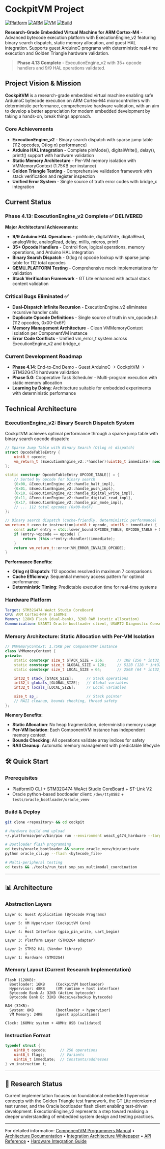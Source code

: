 # CockpitVM Project

[![Platform](https://img.shields.io/badge/Platform-STM32G474-blue.svg)]() [![ARM](https://img.shields.io/badge/ARM-Cortex--M4-green.svg)]() [![VM](https://img.shields.io/badge/VM-Stack--Based-red.svg)]() [![Build](https://img.shields.io/badge/Build-PlatformIO-purple.svg)]()

**Research-Grade Embedded Virtual Machine for ARM Cortex-M4** - Advanced bytecode execution platform with ExecutionEngine_v2 featuring binary search dispatch, static memory allocation, and guest HAL integration. Supports guest ArduinoC programs with deterministic real-time execution and Golden Triangle hardware validation.

> **Phase 4.13 Complete** - ExecutionEngine_v2 with 35+ opcode handlers and 9/9 HAL operations validated.

## Project Vision & Mission

**CockpitVM** is a research-grade embedded virtual machine enabling safe ArduinoC bytecode execution on ARM Cortex-M4 microcontrollers with deterministic performance, comprehensive hardware validation, with an aim to develop a better appreciation for modern embedded development by taking a hands-on, break things approach.

### **Core Achievements**
- **ExecutionEngine_v2** - Binary search dispatch with sparse jump table (112 opcodes, O(log n) performance)
- **Arduino HAL Integration** - Complete pinMode(), digitalWrite(), delay(), printf() support with hardware validation
- **Static Memory Architecture** - Per-VM memory isolation with VMMemoryContext (1.75KB per instance)
- **Golden Triangle Testing** - Comprehensive validation framework with stack verification and register inspection
- **Unified Error System** - Single source of truth error codes with bridge_c integration

## Current Status

### **Phase 4.13: ExecutionEngine_v2 Complete** ✅ **DELIVERED**

**Major Architectural Achievements:**
- **9/9 Arduino HAL Operations** - pinMode, digitalWrite, digitalRead, analogWrite, analogRead, delay, millis, micros, printf
- **35+ Opcode Handlers** - Control flow, logical operations, memory operations, and Arduino HAL integration
- **Binary Search Dispatch** - O(log n) opcode lookup with sparse jump table for 112 total opcodes
- **QEMU_PLATFORM Testing** - Comprehensive mock implementations for validation
- **Stack Verification Framework** - GT Lite enhanced with actual stack content validation

### **Critical Bugs Eliminated** ✅
- **Dual-Dispatch Infinite Recursion** - ExecutionEngine_v2 eliminates recursive handler calls
- **Duplicate Opcode Definitions** - Single source of truth in vm_opcodes.h (112 opcodes, 0x00-0x6F)
- **Memory Management Architecture** - Clean VMMemoryContext isolation per ComponentVM instance
- **Error Code Conflicts** - Unified vm_error_t system across ExecutionEngine_v2 and bridge_c

### **Current Development Roadmap**
- **Phase 4.14**: End-to-End Demo - Guest ArduinoC → CockpitVM → STM32G474 hardware validation
- **Phase 5.0**: Cooperative Task Scheduler - Multi-program execution with static memory allocation
- **Learning by Doing**: Architecture suitable for embedded experiments with deterministic performance

## Technical Architecture

### **ExecutionEngine_v2: Binary Search Dispatch System**

CockpitVM achieves optimal performance through a sparse jump table with binary search opcode dispatch:

```cpp
// Sparse Jump Table with Binary Search (O(log n) dispatch)
struct OpcodeTableEntry {
    uint8_t opcode;
    vm_return_t (ExecutionEngine_v2::*handler)(uint16_t immediate) noexcept;
};

static constexpr OpcodeTableEntry OPCODE_TABLE[] = {
    // Sorted by opcode for binary search
    {0x00, &ExecutionEngine_v2::handle_halt_impl},
    {0x01, &ExecutionEngine_v2::handle_push_impl},
    {0x10, &ExecutionEngine_v2::handle_digital_write_impl},
    {0x11, &ExecutionEngine_v2::handle_digital_read_impl},
    {0x17, &ExecutionEngine_v2::handle_pin_mode_impl},
    // ... 112 total opcodes (0x00-0x6F)
};

// Binary search dispatch (cache-friendly, deterministic performance)
vm_return_t execute_instruction(uint8_t opcode, uint16_t immediate) {
    const auto* entry = std::lower_bound(OPCODE_TABLE, OPCODE_TABLE + SIZE, opcode);
    if (entry->opcode == opcode) {
        return (this->*entry->handler)(immediate);
    }
    return vm_return_t::error(VM_ERROR_INVALID_OPCODE);
}
```

**Performance Benefits:**
- **O(log n) Dispatch**: 112 opcodes resolved in maximum 7 comparisons
- **Cache Efficiency**: Sequential memory access pattern for optimal performance
- **Deterministic Timing**: Predictable execution time for real-time systems

### **Hardware Platform**
```yaml
Target: STM32G474 WeAct Studio CoreBoard  
CPU: ARM Cortex-M4F @ 168MHz
Memory: 128KB Flash (dual-bank), 32KB RAM (static allocation)
Communication: USART1 Oracle bootloader client, USART2 Diagnostic Console
```

### **Memory Architecture: Static Allocation with Per-VM Isolation**

```cpp
// VMMemoryContext: 1.75KB per ComponentVM instance
class VMMemoryContext {
private:
    static constexpr size_t STACK_SIZE = 256;      // 1KB (256 * int32_t)
    static constexpr size_t GLOBAL_SIZE = 128;     // 512B (128 * int32_t)
    static constexpr size_t LOCAL_SIZE = 64;       // 256B (64 * int32_t)

    int32_t stack_[STACK_SIZE];      // Stack operations
    int32_t globals_[GLOBAL_SIZE];   // Global variables
    int32_t locals_[LOCAL_SIZE];     // Local variables

    size_t sp_;                      // Stack pointer
    // RAII cleanup, bounds checking, thread safety
};
```

**Memory Benefits:**
- **Static Allocation**: No heap fragmentation, deterministic memory usage
- **Per-VM Isolation**: Each ComponentVM instance has independent memory context
- **Bounds Checking**: All operations validate array indices for safety
- **RAII Cleanup**: Automatic memory management with predictable lifecycle

## 🛠️ Quick Start

### **Prerequisites**
- PlatformIO CLI + STM32G474 WeAct Studio CoreBoard + ST-Link V2
- Oracle python-based bootloader client: `/dev/ttyUSB2` + `tests/oracle_bootloader/oracle_venv`

### **Build & Deploy**
```bash
git clone <repository> && cd cockpit

# Hardware build and upload
~/.platformio/penv/bin/pio run --environment weact_g474_hardware --target upload

# Bootloader flash programming  
cd tests/oracle_bootloader && source oracle_venv/bin/activate
python oracle_cli.py --flash <bytecode_file>

# Multi-peripheral testing
cd tests && ./tools/run_test smp_sos_multimodal_coordination
```

---

## 📊 Architecture

### **Abstraction Layers**
```
Layer 6: Guest Application (Bytecode Programs)
         ↓
Layer 5: VM Hypervisor (CockpitVM Core)
         ↓  
Layer 4: Host Interface (gpio_pin_write, uart_begin)
         ↓
Layer 3: Platform Layer (STM32G4 adapter)
         ↓
Layer 2: STM32 HAL (Vendor library)
         ↓
Layer 1: Hardware (STM32G4)
```

### **Memory Layout (Current Research Implementation)**
```
Flash (128KB):
  Bootloader: 16KB     (CockpitVM bootloader)
  Hypervisor: 48KB     (VM runtime + host interface)
  Bytecode Bank A: 32KB (Active bytecode)
  Bytecode Bank B: 32KB (Receive/backup bytecode)

RAM (32KB):
  System: 8KB          (bootloader + hypervisor)
  VM Memory: 24KB      (guest applications)

Clock: 168MHz system + 48MHz USB (validated)
```

### **Instruction Format**
```c
typedef struct {
    uint8_t opcode;      // 256 operations
    uint8_t flags;       // Variants
    uint16_t immediate;  // Constants/addresses
} vm_instruction_t;
```

---

## 🔬 **Research Status**

Current implementation focuses on foundational embedded hypervisor concepts with the Golden Triangle test framework, the GT Lite microkernel test runner, and the Oracle bootloader flash client enabling test-driven development. ExecutionEngine_v2 represents a step toward realising a deeper understanding of embedded system
design and testing practices.

---

For detailed information: [ComponentVM Programmers Manual](docs/architecture/COMPONENTVM_PROGRAMMERS_MANUAL.md) • [Architecture Documentation](docs/architecture/) • [Integration Architecture Whitepaper](docs/COCKPITVM_INTEGRATION_ARCHITECTURE.md) • [API Reference](docs/API_REFERENCE_COMPLETE.md) • [Hardware Integration Guide](docs/hardware/integration/HARDWARE_INTEGRATION_GUIDE.md)
